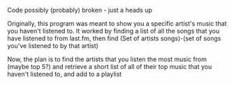 Code possibly (probably) broken - just a heads up

Originally, this program was meant to show you a specific artist's music that you haven't listened to. It worked by finding a list of all the songs that you have listened to from last.fm, then find (Set of artists songs)-(set of songs you've listened to by that artist)

Now, the plan is to find the artists that you listen the most music from (maybe top 5?) and retrieve a short list of all of their top music that you haven't listened to, and add to a playlist
